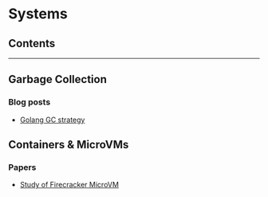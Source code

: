 # Systems

## Contents

***

## Garbage Collection

### Blog posts
* [Golang GC strategy](https://blog.plan99.net/modern-garbage-collection-911ef4f8bd8e#.62yek82xg)


## Containers & MicroVMs

### Papers

* [Study of Firecracker MicroVM](https://arxiv.org/abs/2005.12821)
